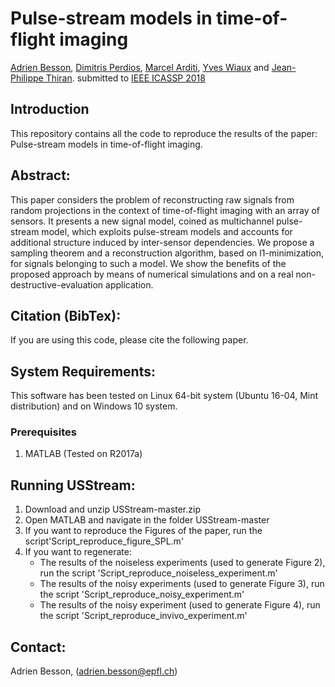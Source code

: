 # Pulse-stream models in time-of-flight imaging
[Adrien Besson](https://adribesson.github.io/), [Dimitris Perdios](https://people.epfl.ch/dimitris.perdios?lang=fr), [Marcel Arditi](https://scholar.google.ch/citations?user=4w3-BxEAAAAJ&hl=fr), [Yves Wiaux](https://researchportal.hw.ac.uk/en/persons/yves-wiaux) and [Jean-Philippe Thiran](http://lts5www.epfl.ch/thiran.html).
submitted to [IEEE ICASSP 2018](https://2018.ieeeicassp.org/default.asp) 

## Introduction
This repository contains all the code to reproduce the results of the paper: Pulse-stream models in time-of-flight imaging.

## Abstract:
This paper considers the problem of reconstructing raw signals from random projections in the context of time-of-flight imaging with an array of sensors. It presents a new signal model, coined as multichannel pulse-stream model, which exploits pulse-stream models and accounts for additional structure induced by inter-sensor dependencies. We propose a sampling theorem and a reconstruction algorithm, based on l1-minimization, for signals belonging to such a model. We show the benefits of the proposed approach by means of numerical simulations and on a real non-destructive-evaluation application.

## Citation (BibTex):
If you are using this code, please cite the following paper. 

## System Requirements:
This software has been tested on Linux 64-bit system (Ubuntu 16-04, Mint distribution) and on Windows 10 system.

### Prerequisites
1. MATLAB (Tested on R2017a)

## Running USStream:
1. Download and unzip USStream-master.zip
2. Open MATLAB and navigate in the folder USStream-master
3. If you want to reproduce the Figures of the paper, run the script'Script_reproduce_figure_SPL.m'
4. If you want to regenerate:
	* The results of the noiseless experiments (used to generate Figure 2), run the script 'Script_reproduce_noiseless_experiment.m'
	* The results of the noisy experiments (used to generate Figure 3), run the script 'Script_reproduce_noisy_experiment.m'
	* The results of the noisy experiment (used to generate Figure 4), run the script 'Script_reproduce_invivo_experiment.m'

## Contact:
Adrien Besson, (adrien.besson@epfl.ch)

